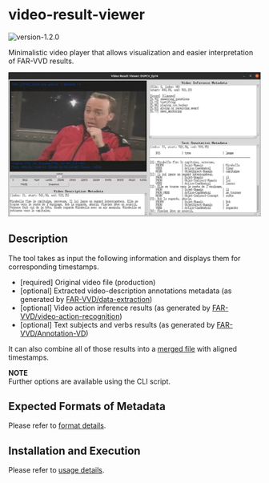 # video-result-viewer

<img alt="version-1.2.0" src="https://img.shields.io/badge/version-1.2.0-blue"/>

Minimalistic video player that allows visualization and easier interpretation of FAR-VVD results. 

![demo](./doc/demo-preview.png)

## Description

The tool takes as input the following information and displays them for corresponding timestamps.

- [required] Original video file (production)
- [optional] Extracted video-description annotations metadata (as generated by [FAR-VVD/data-extraction][metadata_extract]) 
- [optional] Video action inference results (as generated by [FAR-VVD/video-action-recognition][video_infer]) 
- [optional] Text subjects and verbs results (as generated by [FAR-VVD/Annotation-VD][text_results])

[metadata_extract]: https://www.crim.ca/stash/projects/FAR/repos/data-extraction/ 
[text_results]: https://www.crim.ca/stash/projects/FAR/repos/annotation-vd/
[video_infer]: https://www.crim.ca/stash/projects/FAR/repos/video-action-recognition/

It can also combine all of those results into a [merged file](doc/usage.md#metadata-merging) with aligned timestamps.

**NOTE** <br>
Further options are available using the CLI script.


## Expected Formats of Metadata

Please refer to [format details](./doc/metadata_format.md).


## Installation and Execution

Please refer to [usage details](./doc/usage.md).
